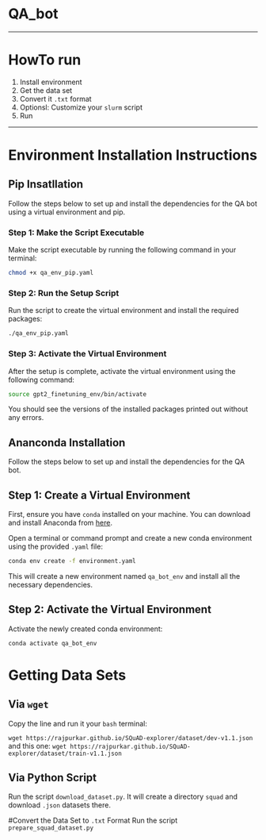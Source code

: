 # QA_bot



---


# HowTo run

1. Install environment
2. Get the data set
3. Convert it `.txt` format
3. Optionsl: Customize your `slurm` script
4. Run

---

# Environment Installation Instructions

## Pip Insatllation

Follow the steps below to set up and install the dependencies for the QA bot using a virtual environment and pip.


### Step 1: Make the Script Executable

Make the script executable by running the following command in your terminal:

```sh
chmod +x qa_env_pip.yaml
```

### Step 2: Run the Setup Script

Run the script to create the virtual environment and install the required packages:

```sh
./qa_env_pip.yaml
```

### Step 3: Activate the Virtual Environment

After the setup is complete, activate the virtual environment using the following command:

```sh
source gpt2_finetuning_env/bin/activate
```


You should see the versions of the installed packages printed out without any errors.


## Ananconda Installation

Follow the steps below to set up and install the dependencies for the QA bot.

## Step 1: Create a Virtual Environment

First, ensure you have `conda` installed on your machine. You can download and install Anaconda from [here](https://www.anaconda.com/products/distribution).

Open a terminal or command prompt and create a new conda environment using the provided `.yaml` file:

```sh
conda env create -f environment.yaml
```

This will create a new environment named `qa_bot_env` and install all the necessary dependencies.

## Step 2: Activate the Virtual Environment

Activate the newly created conda environment:

```sh
conda activate qa_bot_env
```

# Getting Data Sets


## Via `wget`
Copy the line and run it your `bash` terminal: 

`wget https://rajpurkar.github.io/SQuAD-explorer/dataset/dev-v1.1.json`
and this one:
`wget https://rajpurkar.github.io/SQuAD-explorer/dataset/train-v1.1.json`

## Via Python Script
Run the script `download_dataset.py`. It will create a directory `squad` and download `.json` datasets there.

#Convert the Data Set to `.txt` Format
Run the script `prepare_squad_dataset.py`

